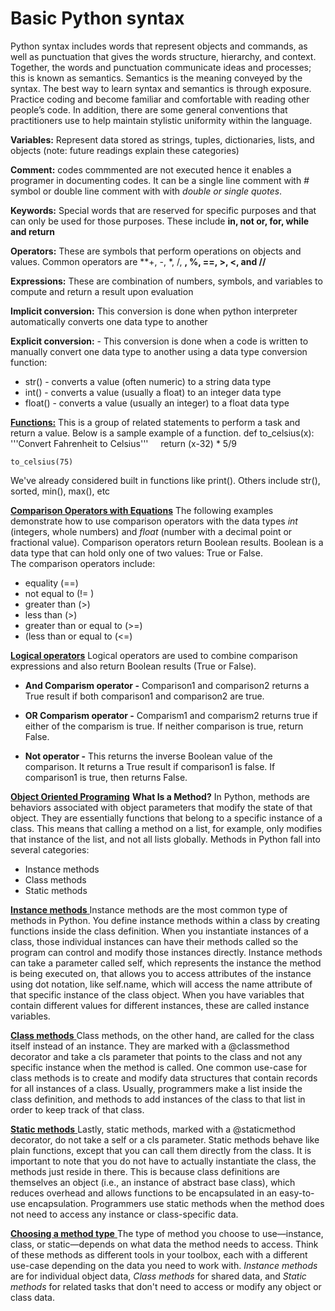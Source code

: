 <h1> Basic Python syntax</h1>
<p>
	Python syntax includes words that represent objects and commands, as well as punctuation that gives the words structure, hierarchy, and context. Together, the words and punctuation communicate ideas and processes; this is known as semantics. Semantics is the meaning conveyed by the syntax. The best way to learn syntax and semantics is through exposure. Practice coding and become familiar and comfortable with reading other people’s code. In addition, there are some general conventions that practitioners use to help maintain stylistic uniformity within the language. 
</p>

**Variables:** Represent data stored as strings, tuples, dictionaries, lists, and objects (note: future readings explain these categories)

**Comment:** codes commmented are not executed hence it enables a programer in documenting codes. It can be a single line comment with *#* symbol or double line comment with with *double or single quotes*. 

**Keywords:** Special words that are reserved for specific purposes and that can only be used for those purposes. These include **in, not or, for, while and return**

**Operators:** These are symbols that perform operations on objects and values. Common operators are **+, -, *, /, **, %, ==, >, <, and //**

**Expressions:** These are combination of numbers, symbols, and variables to compute and return a result upon evaluation

**Implicit conversion:** This conversion is done when python interpreter automatically converts one data type to another

**Explicit conversion:** - This conversion is done when a code is written to manually convert one data type to another using a data type conversion function:
- str() - converts a value (often numeric) to a string data type
- int() - converts a value (usually a float) to an integer data type
- float() - converts a value (usually an integer) to a float data type



[**Functions:**](./3.functions.py) This is a group of related statements to perform a task and return a value. Below is a sample example of a function. 
	def to_celsius(x):
   		'''Convert Fahrenheit to Celsius'''
   		return (x-32) * 5/9

	to_celsius(75)
We've already considered built in functions like print(). Others include str(), sorted, min(), max(), etc


[**Comparison Operators with Equations**](./4.conditions.py)
The following examples demonstrate how to use comparison operators with the data types *int* (integers, whole numbers) and *float* (number with a decimal point or fractional value). Comparison operators return Boolean results. Boolean is a data type that can hold only one of two values: True or False.  
The comparison operators include: 
- equality (==)
- not equal to (!= ) 
- greater than (>)
- less than (>)
- greater than or equal to (>=)
- (less than or equal to (<=)

[**Logical operators**](./4.conditions.py)
Logical operators are used to combine comparison expressions and also return Boolean results (True or False).

- **And Comparism operator -** Comparison1 and comparison2 returns a True result if both comparison1 and comparison2 are true. 

- **OR Comparism operator -** Comparism1 and comparism2 returns true if either of the comparism is true. If neither comparison is true, return False.

- **Not operator -** This returns the inverse Boolean value of the comparison. It returns a True result if comparison1 is false. If comparison1 is true, then returns False.


 
[**Object Oriented Programing**](./5.object_oriented_programing.py)
**What Is a Method?**
In Python, methods are behaviors associated with object parameters that modify the state of that object. They are essentially functions that belong to a specific instance of a class. This means that calling a method on a list, for example, only modifies that instance of the list, and not all lists globally. Methods in Python fall into several categories: 
- Instance methods
- Class methods
- Static methods

<ins> **Instance methods** </ins>
Instance methods are the most common type of methods in Python. You define instance methods within a class by creating functions inside the class definition. When you instantiate instances of a class, those individual instances can have their methods called so the program can control and modify those instances directly. Instance methods can take a parameter called self, which represents the instance the method is being executed on, that allows you to access attributes of the instance using dot notation, like self.name, which will access the name attribute of that specific instance of the class object. When you have variables that contain different values for different instances, these are called instance variables.

<ins> **Class methods** </ins>
Class methods, on the other hand, are called for the class itself instead of an instance. They are marked with a @classmethod decorator and take a cls parameter that points to the class and not any specific instance when the method is called. One common use-case for class methods is to create and modify data structures that contain records for all instances of a class. Usually, programmers make a list inside the class definition, and methods to add instances of the class to that list in order to keep track of that class. 

<ins> **Static methods** </ins>
Lastly, static methods, marked with a @staticmethod decorator, do not take a self or a cls parameter. Static methods behave like plain functions, except that you can call them directly from the class. It is important to note that you do not have to actually instantiate the class, the methods just reside in there. This is because class definitions are themselves an object (i.e., an instance of abstract base class), which reduces overhead and allows functions to be encapsulated in an easy-to-use encapsulation. Programmers use static methods when the method does not need to access any instance or class-specific data.

<ins> **Choosing a method type** </ins>
The type of method you choose to use—instance, class, or static—depends on what data the method needs to access. Think of these methods as different tools in your toolbox, each with a different use-case depending on the data you need to work with. 
*Instance methods* are for individual object data, *Class methods* for shared data, and *Static methods* for related tasks that don't need to access or modify any object or class data.



